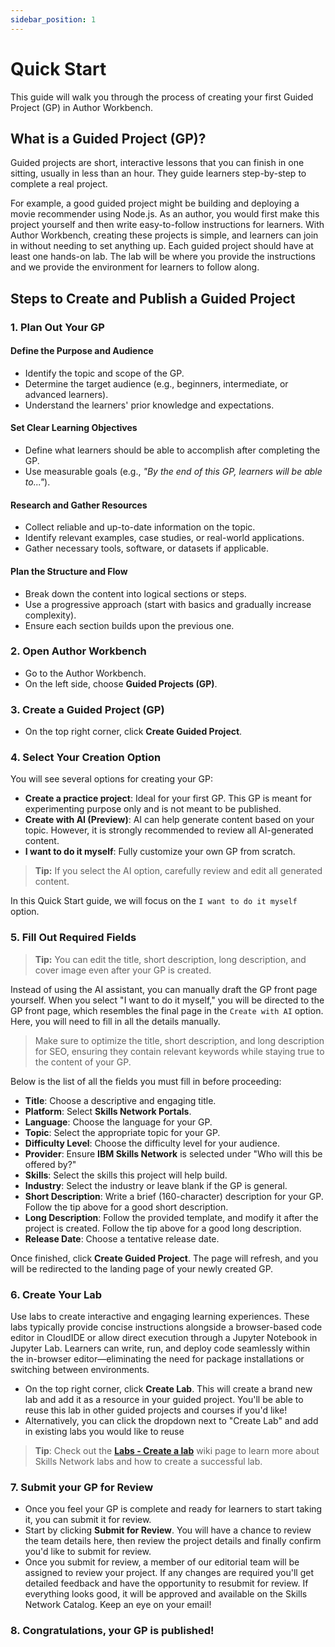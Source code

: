 ```yaml
---
sidebar_position: 1
---
```


# Quick Start

This guide will walk you through the process of creating your first Guided Project (GP) in Author Workbench.

## What is a Guided Project (GP)?

Guided projects are short, interactive lessons that you can finish in one sitting, usually in less than an hour. They guide learners step-by-step to complete a real project.

For example, a good guided project might be building and deploying a movie recommender using Node.js. As an author, you would first make this project yourself and then write easy-to-follow instructions for learners. With Author Workbench, creating these projects is simple, and learners can join in without needing to set anything up. Each guided project should have at least one hands-on lab. The lab will be where you provide the instructions and we provide the environment for learners to follow along.

## Steps to Create and Publish a Guided Project

### 1. Plan Out Your GP
#### Define the Purpose and Audience
- Identify the topic and scope of the GP.
- Determine the target audience (e.g., beginners, intermediate, or advanced learners).
- Understand the learners' prior knowledge and expectations.

#### Set Clear Learning Objectives
- Define what learners should be able to accomplish after completing the GP.
- Use measurable goals (e.g., *"By the end of this GP, learners will be able to..."*).

#### Research and Gather Resources
- Collect reliable and up-to-date information on the topic.
- Identify relevant examples, case studies, or real-world applications.
- Gather necessary tools, software, or datasets if applicable.

#### Plan the Structure and Flow
- Break down the content into logical sections or steps.
- Use a progressive approach (start with basics and gradually increase complexity).
- Ensure each section builds upon the previous one.


### 2. Open Author Workbench
- Go to the Author Workbench.
- On the left side, choose **Guided Projects (GP)**.

### 3. Create a Guided Project (GP)
- On the top right corner, click **Create Guided Project**.


### 4. Select Your Creation Option
You will see several options for creating your GP:

- **Create a practice project**: Ideal for your first GP. This GP is meant for experimenting purpose only and is not meant to be published.
- **Create with AI (Preview)**: AI can help generate content based on your topic. However, it is strongly recommended to review all AI-generated content.
- **I want to do it myself**: Fully customize your own GP from scratch.

> **Tip:** If you select the AI option, carefully review and edit all generated content.

In this Quick Start guide, we will focus on the `I want to do it myself` option. 

### 5. Fill Out Required Fields

> **Tip:** You can edit the title, short description, long description, and cover image even after your GP is created.

Instead of using the AI assistant, you can manually draft the GP front page yourself. When you select "I want to do it myself," you will be directed to the GP front page, which resembles the final page in the `Create with AI` option. Here, you will need to fill in all the details manually.

> Make sure to optimize the title, short description, and long description for SEO, ensuring they contain relevant keywords while staying true to the content of your GP.

Below is the list of all the fields you must fill in before proceeding:

- **Title**: Choose a descriptive and engaging title.
- **Platform**: Select **Skills Network Portals**.
- **Language**: Choose the language for your GP.
- **Topic**: Select the appropriate topic for your GP.
- **Difficulty Level**: Choose the difficulty level for your audience.
- **Provider**: Ensure **IBM Skills Network** is selected under "Who will this be offered by?"
- **Skills**: Select the skills this project will help build.
- **Industry**: Select the industry or leave blank if the GP is general.
- **Short Description**: Write a brief (160-character) description for your GP. Follow the tip above for a good short description.
- **Long Description**: Follow the provided template, and modify it after the project is created. Follow the tip above for a good long description.
- **Release Date**: Choose a tentative release date.

Once finished, click **Create Guided Project**. The page will refresh, and you will be redirected to the landing page of your newly created GP.

### 6. Create Your Lab
Use labs to create interactive and engaging learning experiences. These labs typically provide concise instructions alongside a browser-based code editor in CloudIDE or allow direct execution through a Jupyter Notebook in Jupyter Lab. Learners can write, run, and deploy code seamlessly within the in-browser editor—eliminating the need for package installations or switching between environments.

- On the top right corner, click **Create Lab**. This will create a brand new lab and add it as a resource in your guided project. You'll be able to reuse this lab in other guided projects and courses if you'd like!
- Alternatively, you can click the dropdown next to "Create Lab" and add in existing labs you would like to reuse

> **Tip**: Check out the [**Labs - Create a lab**](/labs/create-a-lab.md) wiki page to learn more about Skills Network labs and how to create a successful lab.

### 7. Submit your GP for Review
- Once you feel your GP is complete and ready for learners to start taking it, you can submit it for review.
- Start by clicking **Submit for Review**. You will have a chance to review the team details here, then review the project details and finally confirm you'd like to submit for review.
- Once you submit for review, a member of our editorial team will be assigned to review your project. If any changes are required you'll get detailed feedback and have the opportunity to resubmit for review. If everything looks good, it will be approved and available on the Skills Network Catalog. Keep an eye on your email!

### 8. Congratulations, your GP is published!
